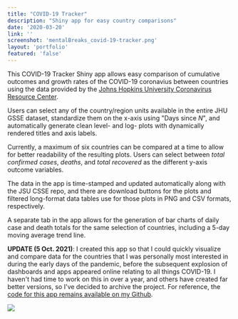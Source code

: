 ```yaml
---
title: "COVID-19 Tracker"
description: "Shiny app for easy country comparisons"
date: '2020-03-20'
link: ''
screenshot: 'mentalBreaks_covid-19-tracker.png'
layout: 'portfolio'
featured: 'false'
---
```


This COVID-19 Tracker Shiny app allows easy comparison of cumulative outcomes and growth rates of the COVID-19 coronavius between countries using the data provided by the [Johns Hopkins University Coronavirus Resource Center](https://coronavirus.jhu.edu/).      
  
Users can select any of the country/region units available in the entire JHU GSSE dataset, standardize them on the x-axis using "Days since *N*", and automatically generate clean level- and log- plots with dynamically rendered titles and axis labels. 

Currently, a maximum of six countries can be compared at a time to allow for better readability of the resulting plots. Users can select between *total confirmed cases*, *deaths*, and *total recovered* as the different y-axis outcome variables.   

The data in the app is time-stamped and updated automatically along with the JSU CSSE repo, and there are download buttons for the plots and filtered long-format data tables use for those plots in PNG and CSV formats, respectively.   

A separate tab in the app allows for the generation of bar charts of daily case and death totals for the same selection of countries, including a 5-day moving average trend line.
  
**UPDATE (5 Oct. 2021)**: I created this app so that I could quickly visualize and compare data for the countries that I was personally most interested in during the early days of the pandemic, before the subsequent explosion of dashboards and apps appeared online relating to all things COVID-19. I haven't had time to work on this in over a year, and others have created far better versions, so I've decided to archive the project. For reference, the [code for this app remains available on my Github](https://github.com/anguyen1210/covid19-tracker). 

![](/portfolio/covid19-tracker_files/mentalBreaks_covid-19-tracker_daily.png)
  
